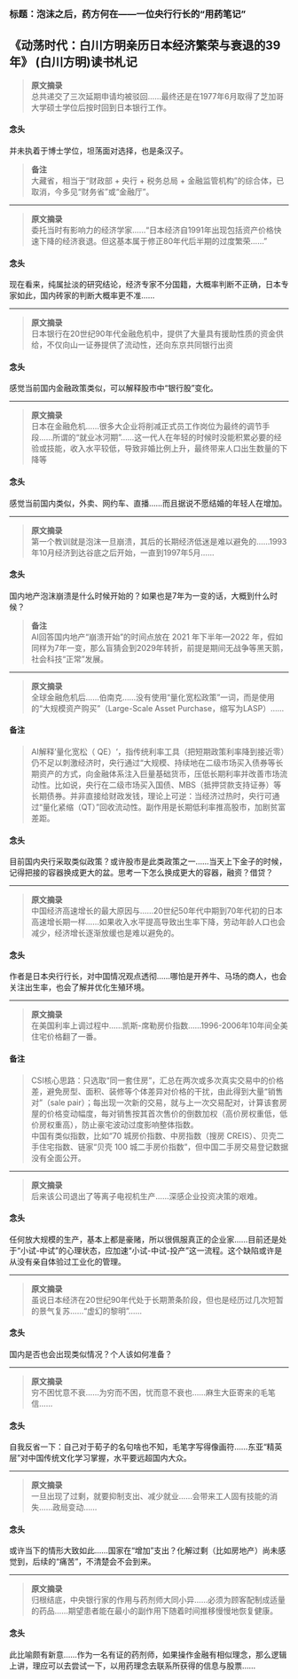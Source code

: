 ### 标题：泡沫之后，药方何在——一位央行行长的“用药笔记”
《动荡时代：白川方明亲历日本经济繁荣与衰退的39年》 (白川方明)读书札记
---

> **原文摘录**  
> 总共递交了三次延期申请均被驳回……最终还是在1977年6月取得了芝加哥大学硕士学位后按时回到日本银行工作。

#### 念头
并未执着于博士学位，坦荡面对选择，也是条汉子。

> **备注**  
> 大藏省，相当于“财政部 + 央行 + 税务总局 + 金融监管机构”的综合体，已取消，今多见“财务省”或“金融厅”。

---

> **原文摘录**  
> 委托当时有影响力的经济学家……“日本经济自1991年出现包括资产价格快速下降的经济衰退。但这基本属于修正80年代后半期的过度繁荣……”

#### 念头
现在看来，纯属扯淡的研究结论，经济专家不分国籍，大概率判断不正确，日本专家如此，国内砖家的判断大概率更不准……

---

> **原文摘录**  
> 日本银行在20世纪90年代金融危机中，提供了大量具有援助性质的资金供给，不仅向山一证券提供了流动性，还向东京共同银行出资

#### 念头
感觉当前国内金融政策类似，可以解释股市中“银行股”变化。

---

> **原文摘录**  
> 日本在金融危机……很多大企业将削减正式员工作岗位为最终的调节手段……所谓的“就业冰河期”……这一代人在年轻的时候时没能积累必要的经验或技能，收入水平较低，导致非婚比例上升，最终带来人口出生数量的下降等

#### 念头
感觉当前国内类似，外卖、网约车、直播……而且据说不愿结婚的年轻人在增加。

---

> **原文摘录**  
> 第一个教训就是泡沫一旦崩溃，其后的长期经济低迷是难以避免的……1993年10月经济到达谷底之后开始，一直到1997年5月……

#### 念头
国内地产泡沫崩溃是什么时候开始的？如果也是7年为一变的话，大概到什么时候？  
> **备注**  
> AI回答国内地产“崩溃开始”的时间点放在 2021 年下半年—2022 年，假如同样为7年一变，那么盲猜会到2029年转折，前提是期间无战争等黑天鹅，社会科技“正常”发展。

---

> **原文摘录**  
> 全球金融危机后……伯南克……没有使用“量化宽松政策”一词，而是使用的“大规模资产购买”（Large-Scale Asset Purchase，缩写为LASP）……

#### 备注
> AI解释’量化宽松（ QE）‘，指传统利率工具（把短期政策利率降到接近零）仍不足以刺激经济时，央行通过“大规模、持续地在二级市场买入债券等长期资产的方式，向金融体系注入巨量基础货币，压低长期利率并改善市场流动性。比如说，央行在二级市场买入国债、MBS（抵押贷款支持证券）等长期债券。并非直接给财政发钱，理论上可逆：当经济过热时，央行可通过“量化紧缩（QT）”回收流动性。副作用是长期低利率推高股市，加剧贫富差距。

#### 念头
目前国内央行采取类似政策？或许股市是此类政策之一……当天上下金子的时候，记得把接的容器换成更大的盆。思考一下怎么换成更大的容器，融资？借贷？

---

> **原文摘录**  
> 中国经济高速增长的最大原因与……20世纪50年代中期到70年代初的日本高速增长期一样……如果收入水平提高导致出生率下降，劳动年龄人口也会减少，经济增长逐渐放缓也是难以避免的。

#### 念头
作者是日本央行行长，对中国情况观点透彻……哪怕是开养牛、马场的商人，也会关注出生率，也会了解并优化生殖环境。

---

> **原文摘录**  
> 在美国利率上调过程中……凯斯-席勒房价指数……1996-2006年10年间全美住宅价格翻了一番。

#### 备注
> CSI核心思路：只选取“同一套住房”，汇总在两次或多次真实交易中的价格差，避免房型、面积、装修等个体差异对价格的干扰，由此得到大量“销售对”（sale pair）；每出现一次新的交易，就与上一次交易配对，计算该套房屋的价格变动幅度，每对销售按其首次售价的倒数加权（高价房权重低，低价房权重高），防止豪宅波动过度影响整体指数。  
中国有类似指数，比如“70 城房价指数、中房指数（搜房 CREIS）、贝壳二手住宅指数、链家“贝壳 100 城二手房价指数”，但中国二手房交易登记数据没有全面公开。

---

> **原文摘录**  
> 后来该公司退出了等离子电视机生产……深感企业投资决策的艰难。

#### 念头
任何放大规模的生产，基本上都是豪赌，所以很佩服真正的企业家……目前还是处于“小试-中试”的心理状态，应加速“小试-中试-投产”这一流程。这个缺陷或许是从没有亲自体验过工业化的管理。

---

> **原文摘录**  
> 虽说日本经济在20世纪90年代处于长期萧条阶段，但也是经历过几次短暂的景气复苏……“虚幻的黎明”……

#### 念头
国内是否也会出现类似情况？个人该如何准备？

---

> **原文摘录**  
> 穷不困忧意不衰……为穷而不困，忧而意不衰也……麻生大臣寄来的毛笔信……

#### 念头
自我反省一下：自己对于荀子的名句啥也不知，毛笔字写得像画符……东亚“精英层”对中国传统文化学习掌握，水平要远超国内大众。

---

> **原文摘录**  
> 一旦出现了过剩，就要抑制支出、减少就业……会带来工人固有技能的消失……政局变动……

#### 念头
或许当下的情形大致如此……国家在“增加”支出？化解过剩（比如房地产）尚未感觉到，后续的“痛苦”，不清楚会不会到来。

---

> **原文摘录**  
> 归根结底，中央银行家的作用与药剂师大同小异……必须为顾客配制成适量的药品……期望患者能在最小的副作用下随着时间推移慢慢地恢复健康。

#### 念头
此比喻颇有新意……作为一名有证的药剂师，如果操作金融有相似理念，那么逻辑上讲，理应可以去尝试一下，以用药理念去联系所获得的信息与股票……